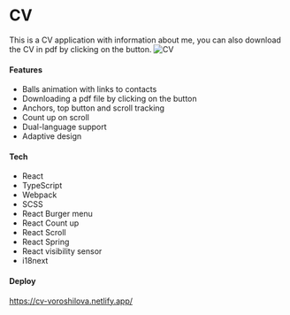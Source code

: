 # CV

This is a CV application with information about me, you can also download the CV in pdf by clicking on the button.
![CV](https://user-images.githubusercontent.com/89705439/200120983-a802fc59-e12f-4e96-b5ca-37fd780b4a7d.jpg)

#### Features

- Balls animation with links to contacts
- Downloading a pdf file by clicking on the button 
- Anchors, top button and scroll tracking
- Count up on scroll 
- Dual-language support
- Adaptive design

#### Tech

- React
- TypeScript
- Webpack
- SCSS
- React Burger menu
- React Count up
- React Scroll
- React Spring
- React visibility sensor
- i18next

#### Deploy

https://cv-voroshilova.netlify.app/
